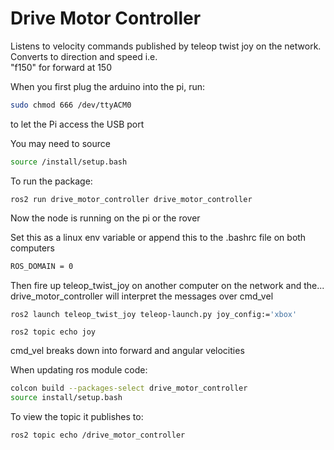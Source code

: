 # Drive Motor Controller
Listens to velocity commands published by teleop twist joy on the network.  
Converts to direction and speed i.e.  
"f150" for forward at 150

When you first plug the arduino into the pi, run:

```bash
sudo chmod 666 /dev/ttyACM0
```
to let the Pi access the USB port

You may need to source

```bash
source /install/setup.bash
```

To run the package:

```
ros2 run drive_motor_controller drive_motor_controller
```

Now the node is running on the pi or the rover

Set this as a linux env variable or append this to the .bashrc file on both computers

```bash
ROS_DOMAIN = 0 
```

Then fire up teleop_twist_joy on another computer on the network and the...
drive_motor_controller will interpret the messages over cmd_vel

```bash
ros2 launch teleop_twist_joy teleop-launch.py joy_config:='xbox'
```

```
ros2 topic echo joy
```

cmd_vel breaks down into forward and angular velocities


When updating ros module code:

```bash
colcon build --packages-select drive_motor_controller
source install/setup.bash
```

To view the topic it publishes to:

```bash
ros2 topic echo /drive_motor_controller
```